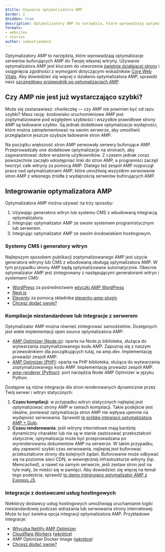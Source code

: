 ```yaml
---
$title: Używanie optymalizatora AMP
$order: 2
$hidden: true
description: Optymalizatory AMP to narzędzia, które wprowadzają optymalizacje serwerów buforujących AMP do Twojej własnej witryny. Używanie optymalizatora AMP jest kluczem do utworzenia świetnie działającej strony i osiągnięcia zgodności z wymogami dotyczącymi wskaźników Core Web Vitals. Ten przewodnik wyjaśnia, jak najlepiej wykorzystać optymalizator AMP do optymalizacji stron AMP.
formats:
- websites
- stories
author: sebastianbenz
---
```


Optymalizatory AMP to narzędzia, które wprowadzają optymalizacje serwerów buforujących AMP do Twojej własnej witryny. Używanie optymalizatora AMP jest kluczem do utworzenia [świetnie działającej strony](https://developers.google.com/search/docs/guides/page-experience) i osiągnięcia zgodności z wymogami dotyczącymi wskaźników [Core Web Vitals](https://web.dev/vitals/).  Aby dowiedzieć się więcej o działaniu optymalizatora AMP, sprawdź nasz [szczegółowy przewodnik po optymalizacjach AMP](explainer.md).

## Czy AMP nie jest już wystarczająco szybki?

Może się zastanawiasz: chwileczkę — czy AMP nie powinien być od razu szybki? Masz rację: środowisko uruchomieniowe AMP jest zoptymalizowane pod względem szybkości i wszystkie prawidłowe strony AMP są ładowane szybko. Są jednak dodatkowe optymalizacje wydajności, które można zaimplementować na swoim serwerze, aby umożliwić przeglądarce jeszcze szybsze ładowanie stron AMP.

Na początku większość stron AMP serwowały serwery buforujące AMP. Przeprowadzały one dodatkowe optymalizacje na stronach, aby zagwarantować dobre wrażenia użytkowników. Z czasem jednak coraz powszechnie zaczęło udostępniać linki do stron AMP, a programiści zaczęli tworzyć całe witryny za pomocą AMP. Dlatego też zespół AMP rozpoczął prace nad optymalizatorami AMP, które umożliwią wszystkim serwowanie stron AMP z własnego źródła z wydajnością serwerów buforujących AMP.

## Integrowanie optymalizatora AMP

Optymalizatora AMP można używać na trzy sposoby:

1. Używając generatora witryn lub systemu CMS z wbudowaną integracją optymalizatora.
2. Integrując optymalizator AMP ze swoim systemem programistycznym lub serwerem.
3. Integrując optymalizator AMP ze swoim środowiskiem hostingowym.

### Systemy CMS i generatory witryn

Najlepszym sposobem publikacji zoptymalizowanego AMP jest użycie generatora witryny lub CMS z wbudowaną obsługą optymalizatora AMP. W tym przypadku strony AMP będą optymalizowane automatycznie. Obecnie optymalizator AMP jest zintegrowany z następującymi generatorami witryn i systemami CMS:

- [WordPress](https://wordpress.org/) za pośrednictwem [wtyczki AMP WordPress](https://wordpress.org/plugins/amp/)
- [Next.js](https://nextjs.org/docs/api-reference/next/amp)
- [Eleventy](https://www.11ty.dev/) za pomocą składnika [eleventy-amp-plugin](https://blog.amp.dev/2020/07/28/introducing-the-eleventy-amp-plugin/)
- [Chcesz dodać swoje?](https://github.com/ampproject/amp.dev/issues/new?assignees=&labels=Category%3A+Content%2C+Status%3A+Pending+Triage&template=content.md&title=)

### Kompilacje niestandardowe lub integracje z serwerem

Optymalizator AMP można również zintegrować samodzielnie. Dostępnych jest wiele implementacji open source optymalizatora AMP:

- [AMP Optimizer (Node.js)](node-amp-optimizer.md): oparta na Node.js biblioteka, służąca do wytwarzania zoptymalizowanego kodu AMP. Zapoznaj się z naszym przewodnikiem dla początkujących tutaj, na amp.dev. Implementację prowadzi zespół AMP.
- [AMP Optimizer (PHP)](https://github.com/ampproject/amp-wp/tree/develop/lib/optimizer): oparta na PHP biblioteka, służąca do wytwarzania zoptymalizowanego kodu AMP. Implementację prowadzi zespół AMP.
- [amp-renderer (Python)](https://github.com/chasefinch/amp-renderer): port narzędzia Node AMP Optimizer w języku Python.

Dostępne są różne integracje dla stron renderowanych dynamicznie przez Twój serwer i witryn statycznych:

1. **Czasu kompilacji**: w przypadku witryn statycznych najlepiej jest optymalizować strony AMP w ramach kompilacji. Takie podejście jest idealne, ponieważ optymalizacja stron AMP nie wpływa ujemnie na wydajność serwowania. Sprawdź [tę próbkę integracji optymalizatora AMP + Gulp](https://github.com/ampproject/amp-toolbox/tree/main/packages/optimizer/demo/gulp).
2. **Czasu renderowania**: jeśli witryny internetowe mają bardziej dynamiczny charakter lub nie są w stanie zastosować przekształceń statycznie, optymalizacja może być przeprowadzana po wyrenderowaniu dokumentów AMP na serwerze. W takim przypadku, aby zapewnić szybki czas serwowania, najlepiej jest buforować przekształcone strony dla kolejnych żądań. Buforowanie może odbywać się na poziomie sieci CDN, w wewnętrznej infrastrukturze witryny (np. Memcached), a nawet na samym serwerze, jeśli zestaw stron jest na tyle mały, że mieści się w pamięci. Aby dowiedzieć się więcej na temat tego podejścia, sprawdź [to demo integrujące optymalizator AMP z Express.JS](https://github.com/ampproject/amp-toolbox/tree/main/packages/optimizer/demo/express).

### Integracje z dostawcami usług hostingowych

Niektórzy dostawcy usług hostingowych umożliwiają uruchamianie logiki niestandardowej podczas wdrażania lub serwowania strony internetowej. Może to być świetna opcja integracji optymalizatora AMP. Przykładowe integracje:

- [Wtyczka Netlify AMP Optimizer](https://github.com/martinbean/netlify-plugin-amp-server-side-rendering#amp-server-side-rendering-netlify-plugin)
- [Cloudflare Workers](https://workers.cloudflare.com/) ([wkrótce](https://github.com/ampproject/amp-toolbox/issues/878))
- AMP Optimizer Docker Image ([wkrótce](https://github.com/ampproject/amp-toolbox/issues/879))
- [Chcesz dodać swoje?](https://github.com/ampproject/amp.dev/issues/new?assignees=&labels=Category%3A+Content%2C+Status%3A+Pending+Triage&template=content.md&title=)
